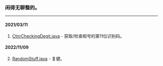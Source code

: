 ### 闲得无聊整的。
---
#### 2021/03/11
1. [CtnrCheckingDegit.java](CtnrCheckingDegit.java) - 获取/检查柜号的第11位识别码。
#### 2022/11/09
2. [RandomStuff.java](RandomStuff.java) - 复健。
